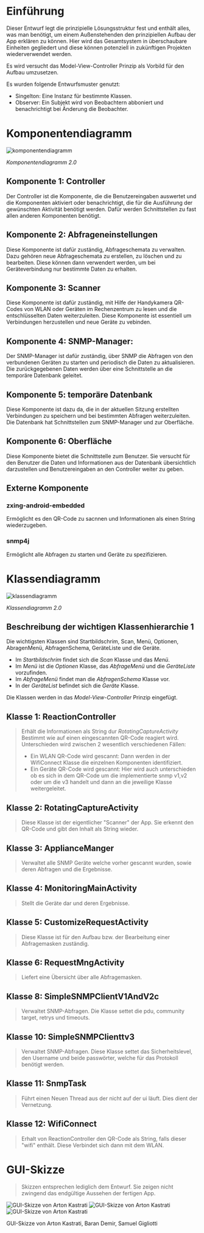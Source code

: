 # Einführung

Dieser Entwurf legt die prinzipielle Lösungsstruktur fest und enthält alles, was man benötigt, um einem Außenstehenden den prinzipiellen Aufbau der App erklären zu können. Hier wird das Gesamtsystem in überschaubare Einheiten gegliedert und diese können potenziell in zukünftigen Projekten wiederverwendet werden.

Es wird versucht das Model-View-Controller Prinzip als Vorbild für den Aufbau umzusetzen.

Es wurden folgende Entwurfsmuster genutzt:
- Singelton: Eine Instanz für bestimmte Klassen.
- Observer: Ein Subjekt wird von Beobachtern abboniert und benachrichtigt bei Änderung die Beobachter.

# Komponentendiagramm

![komponentendiagramm](images/Komponentendiagramm.png)

*Komponentendiagramm 2.0*


## Komponente 1: Controller
Der Controller ist die Komponente, die die Benutzereingaben auswertet und die Komponenten aktiviert oder benachrichtigt, die für die Ausführung der gewünschten Aktivität benötigt werden. Dafür werden Schnittstellen zu fast allen anderen Komponenten benötigt.

## Komponente 2: Abfrageneinstellungen
Diese Komponente ist dafür zuständig, Abfrageschemata zu verwalten. Dazu gehören neue Abfrageschemata zu erstellen, zu löschen und zu bearbeiten. Diese können dann verwendert werden, um bei Geräteverbindung nur bestimmte Daten zu erhalten.

## Komponente 3: Scanner
Diese Komponente ist dafür zuständig, mit Hilfe der Handykamera QR-Codes von WLAN oder Geräten im Rechenzentrum zu lesen und die entschlüsselten Daten weiterzuleiten. Diese Komponente ist essentiell um Verbindungen herzustellen und neue Geräte zu vebinden.

## Komponente 4: SNMP-Manager:
Der SNMP-Manager ist dafür zuständig, über SNMP die Abfragen von den verbundenen Geräten zu starten und periodisch die Daten zu aktualisieren. Die zurückgegebenen Daten werden über eine Schnittstelle an die temporäre Datenbank geleitet.

## Komponente 5: temporäre Datenbank
Diese Komponente ist dazu da, die in der aktuellen Sitzung erstellten Verbindungen zu speichern und bei bestimmten Abfragen weiterzuleiten. Die Datenbank hat Schnittstellen zum SNMP-Manager und zur Oberfläche.

## Komponente 6: Oberfläche
Diese Komponente bietet die Schnittstelle zum Benutzer. Sie versucht für den Benutzer die Daten und Informationen aus der Datenbank übersichtlich darzustellen und Benutzereingaben an den Controller weiter zu geben.


## Externe Komponente

### zxing-android-embedded
Ermöglicht es den QR-Code zu sacnnen und Informationen als einen String wiederzugeben.
### snmp4j
Ermöglicht alle Abfragen zu starten und Geräte zu spezifizieren.
# Klassendiagramm

![klassendiagramm](images/Klassendiagramm.png)

*Klassendiagramm 2.0*

## Beschreibung der wichtigen Klassenhierarchie 1
Die wichtigsten Klassen sind Startbildschrim, Scan, Menü, Optionen, AbragenMenü, AbfragenSchema, GeräteListe und die Geräte.

- Im *Startbildschrim* findet sich die *Scan* Klasse und das *Menü*.
- Im *Menü* ist die *Optionen* Klasse, das *AbfrageMenü* und die *GeräteListe* vorzufinden.
- Im *AbfrageMenü* findet man die *AbfragenSchema* Klasse vor.
- In der *GeräteList* befindet sich die *Geräte* Klasse.

Die Klassen werden in das *Model-View-Controller* Prinzip eingefügt.

## Klasse 1: ReactionController
>  Erhält die Informationen als String dur *RotatingCaptureActivity* Bestimmt wie auf einen eingescannten QR-Code reagiert wird. Unterschieden wird zwischen 2 wesentlich verschiedenen Fällen:
> - Ein WLAN QR-Code wird gescannt: Dann werden in der WifiConnect Klasse die einzelnen Komponenten identifiziert.
> - Ein Geräte QR-Code wird gescannt: Hier wird auch unterschieden ob es sich in dem QR-Code um die implementierte snmp v1,v2 oder um die v3 handelt und dann an die jeweilige Klasse weitergeleitet.

## Klasse 2: RotatingCaptureActivity
> Diese Klasse ist der eigentlicher "Scanner" der App. Sie erkennt den QR-Code und gibt den Inhalt als String wieder.

## Klasse 3: ApplianceManger
> Verwaltet alle SNMP Geräte welche vorher gescannt wurden, sowie deren Abfragen und die Ergebnisse.

## Klasse 4: MonitoringMainActivity
> Stellt die Geräte dar und deren Ergebnisse.

## Klasse 5: CustomizeRequestActivity
> Diese Klasse ist für den Aufbau bzw. der Bearbeitung einer Abfragemasken zuständig.

## Klasse 6: RequestMngActivity
> Liefert eine Übersicht über alle Abfragemasken.


## Klasse 8: SimpleSNMPClientV1AndV2c
> Verwaltet SNMP-Abfragen. Die Klasse settet die pdu, community target, retrys und timeouts.

## Klasse 10: SimpleSNMPClienttv3
> Verwaltet SNMP-Abfragen. Diese Klasse settet das Sicherheitslevel, den Username und beide passwörter, welche für das Protokoll benötigt werden.

## Klasse 11: SnmpTask
> Führt einen Neuen Thread aus der nicht auf der ui läuft. Dies dient der Vernetzung.

## Klasse 12: WifiConnect
> Erhalt von ReactionController den QR-Code als String, falls dieser "wifi" enthält. Diese Verbindet sich dann mit dem WLAN.

# GUI-Skizze
> Skizzen entsprechen lediglich dem Entwurf. Sie zeigen nicht zwingend das endgültige Aussehen der fertigen App.

![GUI-Skizze von Arton Kastrati](sketches/Skizze.start.png)
![GUI-Skizze von Arton Kastrati](sketches/Skizze.popup.png)
![GUI-Skizze von Arton Kastrati](sketches/Skizze.menu.png)

GUI-Skizze von Arton Kastrati, Baran Demir, Samuel Gigliotti